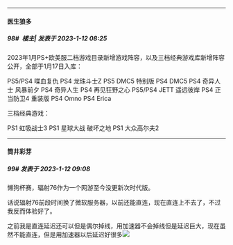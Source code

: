 

*****

####  医生狼多  
##### 98#         楼主| 发表于 2023-1-12 08:25

2023年1月PS+欧美服二档游戏目录新增游戏阵容，以及三档经典游戏库新增阵容公开，全部于1月17日入库：

PS5/PS4 喋血复仇 
PS4 龙珠斗士Z 
PS5 DMC5 特别版 
PS4 DMC5 
PS4 奇异人士 风暴前夕 
PS4 奇异人生 
PS4 再见狂野之心 
PS5/PS4 JETT 遥远彼岸
PS4 正当防卫4 重装版
PS4 Omno
PS4 Erica

三档经典游戏：

PS1 虹吸战士3
PS1 星球大战 破坏之地
PS1 大众高尔夫2



*****

####  筒井彩芽  
##### 99#       发表于 2023-1-12 09:08

懒狗杯赛，辐射76作为一个网游至今没更新次时代版。

话说辐射76前段时间换了微软服务器，以前还能直连，现在直连上不去了，不过我反而体验好了。

之前我是直连延迟还可以但是偶尔掉线，用加速器不会掉线但是延迟巨大，现在虽然不能直连，但是用加速器以后延迟好很多<img src="https://static.saraba1st.com/image/smiley/face2017/067.png" referrerpolicy="no-referrer">

